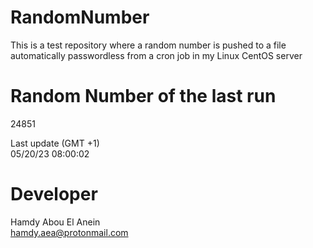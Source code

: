 # RandomNumber    
This is a test repository where a random number is pushed to a file automatically passwordless from a cron job in my Linux CentOS server    
# Random Number of the last run   
24851
      
Last update (GMT +1)    
05/20/23 08:00:02
# Developer    
Hamdy Abou El Anein   
hamdy.aea@protonmail.com
